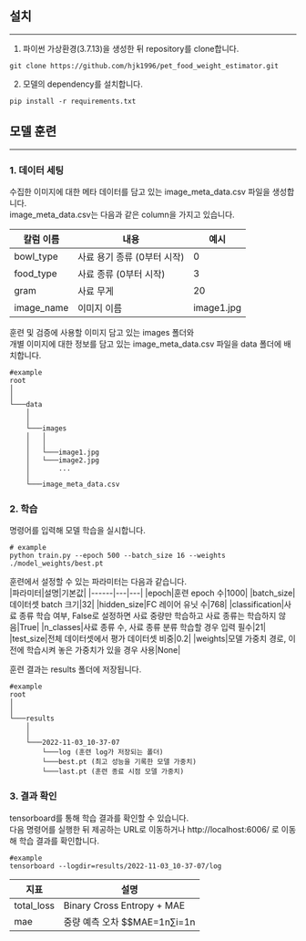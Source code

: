 ## 설치
---

1. 파이썬 가상환경(3.7.13)을 생성한 뒤 repository를 clone합니다.
```
git clone https://github.com/hjk1996/pet_food_weight_estimator.git
```
  
  
2. 모델의 dependency를 설치합니다.
```
pip install -r requirements.txt
```
  
  
## 모델 훈련
---
### 1. 데이터 세팅
수집한 이미지에 대한 메타 데이터를 담고 있는 image_meta_data.csv 파일을 생성합니다.  
image_meta_data.csv는 다음과 같은 column을 가지고 있습니다.  

|칼럼 이름|내용|예시|
|------|---|---|
|bowl_type|사료 용기 종류 (0부터 시작)|0|
|food_type|사료 종류 (0부터 시작)|3|
|gram|사료 무게|20|
|image_name|이미지 이름|image1.jpg|
  
훈련 및 검증에 사용할 이미지 담고 있는 images 폴더와   
개별 이미지에 대한 정보를 담고 있는 image_meta_data.csv 파일을 data 폴더에 배치합니다.
  ```
  #example
  root
  │   
  │   
  └───data
      │   
      │   
      └───images
      │   │   
      │   │   
      │   └───image1.jpg
      │   └───image2.jpg
      │       ...
      │
      └───image_meta_data.csv
  ```

### 2. 학습

명령어를 입력해 모델 학습을 실시합니다.  
```
# example
python train.py --epoch 500 --batch_size 16 --weights ./model_weights/best.pt
```

훈련에서 설정할 수 있는 파라미터는 다음과 같습니다.  
|파라미터|설명|기본값|
|------|---|---|
|epoch|훈련 epoch 수|1000|
|batch_size|데이터셋 batch 크기|32|
|hidden_size|FC 레이어 유닛 수|768|
|classification|사료 종류 학습 여부, False로 설정하면 사료 중량만 학습하고 사료 종류는 학습하지 않음|True|
|n_classes|사료 종류 수, 사료 종류 분류 학습할 경우 입력 필수|21|
|test_size|전체 데이터셋에서 평가 데이터셋 비중|0.2|
|weights|모델 가중치 경로, 이전에 학습시켜 놓은 가중치가 있을 경우 사용|None|

훈련 결과는 results 폴더에 저장됩니다.
  ```
  #example
  root
  │   
  │   
  └───results
      │   
      │   
      └───2022-11-03_10-37-07
          └───log (훈련 log가 저장되는 폴더)
          └───best.pt (최고 성능을 기록한 모델 가중치)
          └───last.pt (훈련 종료 시점 모델 가중치)
  ```
### 3. 결과 확인

tensorboard를 통해 학습 결과를 확인할 수 있습니다.  
다음 명령어를 실행한 뒤 제공하는 URL로 이동하거나 http://localhost:6006/ 로 이동해 학습 결과를 확인합니다.
```
#example
tensorboard --logdir=results/2022-11-03_10-37-07/log
```

|지표|설명|
|------|---|
|total_loss|Binary Cross Entropy + MAE|
|mae|중량 예측 오차 $$MAE=1n∑i=1n|yi−y^i|$$|


